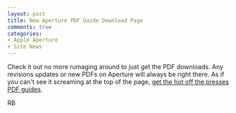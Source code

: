 ```yaml
---
layout: post
title: New Aperture PDF Guide Download Page
comments: true
categories:
- Apple Aperture
- Site News
---
```

Check it out no more rumaging around to just get the PDF downloads. Any revisions updates or new PDFs on Aperture will always be right there. As if you can't see it screaming at the top of the page, <a href="http://photo.rwboyer.com/aperture-guides/">get the hot off the presses PDF guides</a>.

RB